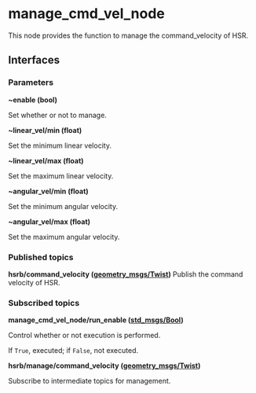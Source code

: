 # manage_cmd_vel_node
This node provides the function to manage the command_velocity of HSR.

## Interfaces
### Parameters
**~enable (bool)**

Set whether or not to manage.

**~linear_vel/min (float)**

Set the minimum linear velocity.

**~linear_vel/max (float)**

Set the maximum linear velocity.

**~angular_vel/min (float)**

Set the minimum angular velocity.

**~angular_vel/max (float)**

Set the maximum angular velocity.

### Published topics
**hsrb/command_velocity ([geometry_msgs/Twist](http://docs.ros.org/en/lunar/api/geometry_msgs/html/msg/Twist.html))**
Publish the command velocity of HSR.

### Subscribed topics
**manage_cmd_vel_node/run_enable ([std_msgs/Bool](http://docs.ros.org/en/api/std_msgs/html/msg/Bool.html))**

Control whether or not execution is performed.

If `True`, executed; if `False`, not executed.

**hsrb/manage/command_velocity ([geometry_msgs/Twist](http://docs.ros.org/en/lunar/api/geometry_msgs/html/msg/Twist.html))**

Subscribe to intermediate topics for management.